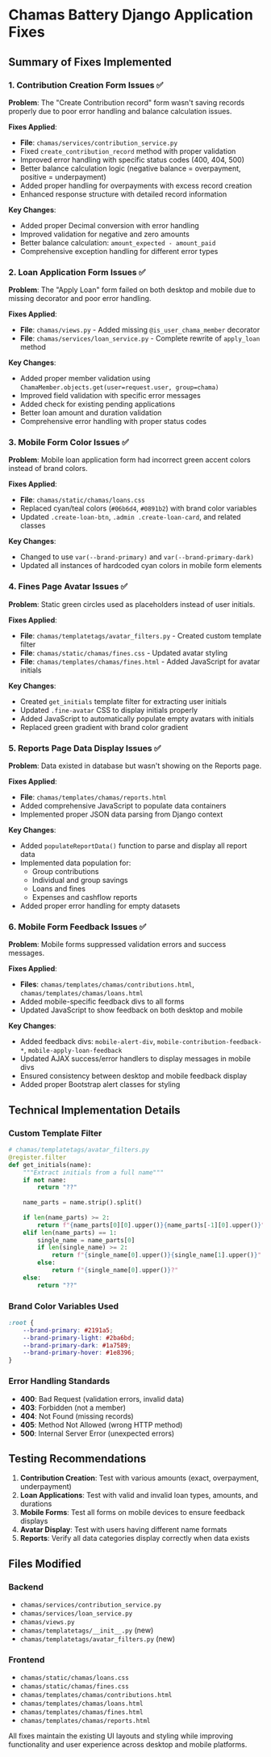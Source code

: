 # Chamas Battery Django Application Fixes

## Summary of Fixes Implemented

### 1. Contribution Creation Form Issues ✅

**Problem**: The "Create Contribution record" form wasn't saving records properly due to poor error handling and balance calculation issues.

**Fixes Applied**:
- **File**: `chamas/services/contribution_service.py`
- Fixed `create_contribution_record` method with proper validation
- Improved error handling with specific status codes (400, 404, 500)
- Better balance calculation logic (negative balance = overpayment, positive = underpayment)
- Added proper handling for overpayments with excess record creation
- Enhanced response structure with detailed record information

**Key Changes**:
- Added proper Decimal conversion with error handling
- Improved validation for negative and zero amounts
- Better balance calculation: `amount_expected - amount_paid`
- Comprehensive exception handling for different error types

### 2. Loan Application Form Issues ✅

**Problem**: The "Apply Loan" form failed on both desktop and mobile due to missing decorator and poor error handling.

**Fixes Applied**:
- **File**: `chamas/views.py` - Added missing `@is_user_chama_member` decorator
- **File**: `chamas/services/loan_service.py` - Complete rewrite of `apply_loan` method

**Key Changes**:
- Added proper member validation using `ChamaMember.objects.get(user=request.user, group=chama)`
- Improved field validation with specific error messages
- Added check for existing pending applications
- Better loan amount and duration validation
- Comprehensive error handling with proper status codes

### 3. Mobile Form Color Issues ✅

**Problem**: Mobile loan application form had incorrect green accent colors instead of brand colors.

**Fixes Applied**:
- **File**: `chamas/static/chamas/loans.css`
- Replaced cyan/teal colors (`#06b6d4`, `#0891b2`) with brand color variables
- Updated `.create-loan-btn`, `.admin .create-loan-card`, and related classes

**Key Changes**:
- Changed to use `var(--brand-primary)` and `var(--brand-primary-dark)`
- Updated all instances of hardcoded cyan colors in mobile form elements

### 4. Fines Page Avatar Issues ✅

**Problem**: Static green circles used as placeholders instead of user initials.

**Fixes Applied**:
- **File**: `chamas/templatetags/avatar_filters.py` - Created custom template filter
- **File**: `chamas/static/chamas/fines.css` - Updated avatar styling
- **File**: `chamas/templates/chamas/fines.html` - Added JavaScript for avatar initials

**Key Changes**:
- Created `get_initials` template filter for extracting user initials
- Updated `.fine-avatar` CSS to display initials properly
- Added JavaScript to automatically populate empty avatars with initials
- Replaced green gradient with brand color gradient

### 5. Reports Page Data Display Issues ✅

**Problem**: Data existed in database but wasn't showing on the Reports page.

**Fixes Applied**:
- **File**: `chamas/templates/chamas/reports.html`
- Added comprehensive JavaScript to populate data containers
- Implemented proper JSON data parsing from Django context

**Key Changes**:
- Added `populateReportData()` function to parse and display all report data
- Implemented data population for:
  - Group contributions
  - Individual and group savings
  - Loans and fines
  - Expenses and cashflow reports
- Added proper error handling for empty datasets

### 6. Mobile Form Feedback Issues ✅

**Problem**: Mobile forms suppressed validation errors and success messages.

**Fixes Applied**:
- **Files**: `chamas/templates/chamas/contributions.html`, `chamas/templates/chamas/loans.html`
- Added mobile-specific feedback divs to all forms
- Updated JavaScript to show feedback on both desktop and mobile

**Key Changes**:
- Added feedback divs: `mobile-alert-div`, `mobile-contribution-feedback-*`, `mobile-apply-loan-feedback`
- Updated AJAX success/error handlers to display messages in mobile divs
- Ensured consistency between desktop and mobile feedback display
- Added proper Bootstrap alert classes for styling

## Technical Implementation Details

### Custom Template Filter
```python
# chamas/templatetags/avatar_filters.py
@register.filter
def get_initials(name):
    """Extract initials from a full name"""
    if not name:
        return "??"
    
    name_parts = name.strip().split()
    
    if len(name_parts) >= 2:
        return f"{name_parts[0][0].upper()}{name_parts[-1][0].upper()}"
    elif len(name_parts) == 1:
        single_name = name_parts[0]
        if len(single_name) >= 2:
            return f"{single_name[0].upper()}{single_name[1].upper()}"
        else:
            return f"{single_name[0].upper()}?"
    else:
        return "??"
```

### Brand Color Variables Used
```css
:root {
    --brand-primary: #2191a5;
    --brand-primary-light: #2ba6bd;
    --brand-primary-dark: #1a7589;
    --brand-primary-hover: #1e8396;
}
```

### Error Handling Standards
- **400**: Bad Request (validation errors, invalid data)
- **403**: Forbidden (not a member)
- **404**: Not Found (missing records)
- **405**: Method Not Allowed (wrong HTTP method)
- **500**: Internal Server Error (unexpected errors)

## Testing Recommendations

1. **Contribution Creation**: Test with various amounts (exact, overpayment, underpayment)
2. **Loan Applications**: Test with valid and invalid loan types, amounts, and durations
3. **Mobile Forms**: Test all forms on mobile devices to ensure feedback displays
4. **Avatar Display**: Test with users having different name formats
5. **Reports**: Verify all data categories display correctly when data exists

## Files Modified

### Backend
- `chamas/services/contribution_service.py`
- `chamas/services/loan_service.py`
- `chamas/views.py`
- `chamas/templatetags/__init__.py` (new)
- `chamas/templatetags/avatar_filters.py` (new)

### Frontend
- `chamas/static/chamas/loans.css`
- `chamas/static/chamas/fines.css`
- `chamas/templates/chamas/contributions.html`
- `chamas/templates/chamas/loans.html`
- `chamas/templates/chamas/fines.html`
- `chamas/templates/chamas/reports.html`

All fixes maintain the existing UI layouts and styling while improving functionality and user experience across desktop and mobile platforms.